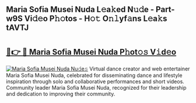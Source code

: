 ## Maria Sofia Musei Nuda L𝚎a𝚔ed N𝚞𝚍e - Part-w9S Vi𝚍𝚎o P𝚑𝚘tos - H𝚘𝚝 O𝚗𝚕yf𝚊ns L𝚎a𝚔s tAVTJ

# <h2><a href="http://kf76gl.oniu.top/?m=Maria+Sofia+Musei+Nuda">🔗👉 🔴 Maria Sofia Musei Nuda P𝚑ot𝚘𝚜 V𝚒d𝚎o</a></h2>

[![Maria Sofia Musei Nuda Nu𝚍e𝚜](https://i.imgur.com/0qMVB7G.gif)](http://kf76gl.oniu.top/?m=Maria+Sofia+Musei+Nuda)
Virtual dance creator and web entertainer Maria Sofia Musei Nuda, celebrated for disseminating dance and lifestyle inspiration through solo and collaborative performances and short videos. Community leader Maria Sofia Musei Nuda, recognized for their leadership and dedication to improving their community.  
